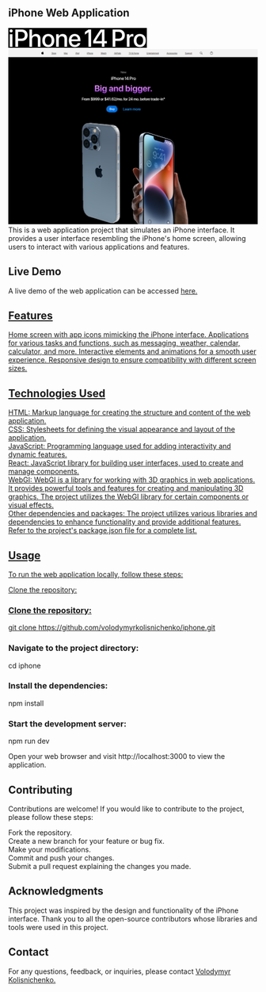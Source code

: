 <h2> iPhone Web Application </h2>
<img src="./src/assets/images/iphone-14.jpg" alt="iphone-14"/>
<img src="./src/assets/images/iphone.png" alt="iphone"/>
This is a web application project that simulates an iPhone interface. It provides a user interface resembling the iPhone's home screen, allowing users to interact with various applications and features.

<h2>Live Demo </h2>
A live demo of the web application can be accessed <span> <a href="https://volodymyrkolisnichenko.github.io/iphone" target="_blank" /> here. </span>

<h2>Features</h2>
Home screen with app icons mimicking the iPhone interface.
Applications for various tasks and functions, such as messaging, weather, calendar, calculator, and more.
Interactive elements and animations for a smooth user experience.
Responsive design to ensure compatibility with different screen sizes.
<h2>Technologies Used</h2>
HTML: Markup language for creating the structure and content of the web application.<br>
CSS: Stylesheets for defining the visual appearance and layout of the application.<br>
JavaScript: Programming language used for adding interactivity and dynamic features.<br>
React: JavaScript library for building user interfaces, used to create and manage components.<br>
WebGI: WebGI is a library for working with 3D graphics in web applications. It provides powerful tools and features for creating and manipulating 3D graphics. The project utilizes the WebGI library for certain components or visual effects.<br>
Other dependencies and packages: The project utilizes various libraries and dependencies to enhance functionality and provide additional features. Refer to the project's package.json file for a complete list.

<h2>Usage</h2>
To run the web application locally, follow these steps:

Clone the repository:<h3>Clone the repository:</h3>
git clone https://github.com/volodymyrkolisnichenko/iphone.git

<h3>Navigate to the project directory:</h3>
cd iphone

<h3>Install the dependencies:</h3>
npm install

<h3>Start the development server:</h3>
npm run dev

Open your web browser and visit http://localhost:3000 to view the application.

<h2>Contributing</h2>
Contributions are welcome! If you would like to contribute to the project, please follow these steps:<br>

Fork the repository.<br>
Create a new branch for your feature or bug fix.<br>
Make your modifications.<br>
Commit and push your changes.<br>
Submit a pull request explaining the changes you made.<br>

<h2>Acknowledgments</h2>
This project was inspired by the design and functionality of the iPhone interface. Thank you to all the open-source contributors whose libraries and tools were used in this project.

<h2>Contact</h2>
For any questions, feedback, or inquiries, please contact <span> <a href="https://github.com/VolodymyrKolisnichenko" target="_blank" /> Volodymyr Kolisnichenko.</span> 
